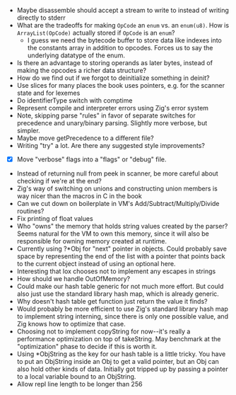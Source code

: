 - Maybe disassemble should accept a stream to write to instead of writing directly to stderr
- What are the tradeoffs for making `OpCode` an `enum` vs. an `enum(u8)`. How is `ArrayList(OpCode)` actually stored if `OpCode` is an `enum`?
    - I guess we need the bytecode buffer to store data like indexes into the constants array in addition to opcodes. Forces us to say the underlying datatype of the enum.
- Is there an advantage to storing operands as later bytes, instead of making the opcodes a richer data structure?
- How do we find out if we forgot to deinitialize something in deinit?
- Use slices for many places the book uses pointers, e.g. for the scanner state and for lexemes
- Do identifierType switch with comptime
- Represent compile and interpreter errors using Zig's error system
- Note, skipping parse "rules" in favor of separate switches for precedence and unary/binary parsing. Slightly more verbose, but simpler.
- Maybe move getPrecedence to a different file?
- Writing "try" a lot. Are there any suggested style improvements?
- [x] Move "verbose" flags into a "flags" or "debug" file.
- Instead of returning null from peek in scanner, be more careful about checking if we're at the end?
- Zig's way of switching on unions and constructing union members is way nicer than the macros in C in the book
- Can we cut down on boilerplate in VM's Add/Subtract/Multiply/Divide routines?
- Fix printing of float values
- Who "owns" the memory that holds string values created by the parser? Seems natural for the VM to own this memory, since it will also be responsible for owning memory created at runtime.
- Currently using ?*Obj for "next" pointer in objects. Could probably save space by representing the end of the list with a pointer that points back to the current object instead of using an optional here.
- Interesting that lox chooses not to implement any escapes in strings
- How should we handle OutOfMemory?
- Could make our hash table generic for not much more effort. But could also just use the standard library hash map, which is already generic.
- Why doesn't hash table get function just return the value it finds?
- Would probably be more efficient to use Zig's standard library hash map to implement string interning, since there is only one possible value, and Zig knows how to optimize that case.
- Choosing not to implement copyString for now--it's really a performance optimization on top of takeString. May benchmark at the "optimization" phase to decide if this is worth it.
- Using *ObjString as the key for our hash table is a little tricky. You have to put an ObjString inside an Obj to get a valid pointer, but an Obj can also hold other kinds of data. Initially got tripped up by passing a pointer to a local variable bound to an ObjString.
- Allow repl line length to be longer than 256
